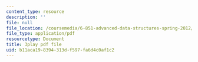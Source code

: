 ```yaml
---
content_type: resource
description: ''
file: null
file_location: /coursemedia/6-851-advanced-data-structures-spring-2012/b11aca198394313df597fa6d4c0af1c2_Fs4-E4Nj1Ks.pdf
file_type: application/pdf
resourcetype: Document
title: 3play pdf file
uid: b11aca19-8394-313d-f597-fa6d4c0af1c2
---
```

